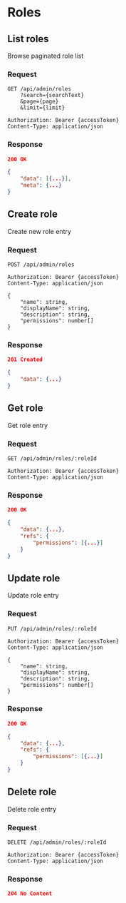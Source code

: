 # Roles

## List roles

Browse paginated role list

### Request

```http
GET /api/admin/roles
    ?search={searchText}
    &page={page}
    &limit={limit}

Authorization: Bearer {accessToken}
Content-Type: application/json
```

### Response

```json
200 OK

{
    "data": [{...}],
    "meta": {...}
}
```

## Create role

Create new role entry

### Request

```http
POST /api/admin/roles

Authorization: Bearer {accessToken}
Content-Type: application/json

{
    "name": string,
    "displayName": string,
    "description": string,
    "permissions": number[]
}
```

### Response

```json
201 Created

{
    "data": {...}
}
```

## Get role

Get role entry

### Request

```http
GET /api/admin/roles/:roleId

Authorization: Bearer {accessToken}
Content-Type: application/json
```

### Response

```json
200 OK

{
    "data": {...},
    "refs": {
        "permissions": [{...}]
    }
}
```

## Update role

Update role entry

### Request

```http
PUT /api/admin/roles/:roleId

Authorization: Bearer {accessToken}
Content-Type: application/json

{
    "name": string,
    "displayName": string,
    "description": string,
    "permissions": number[]
}
```

### Response

```json
200 OK

{
    "data": {...},
    "refs": {
        "permissions": [{...}]
    }
}
```

## Delete role

Delete role entry

### Request

```http
DELETE /api/admin/roles/:roleId

Authorization: Bearer {accessToken}
Content-Type: application/json
```

### Response

```json
204 No Content
```
